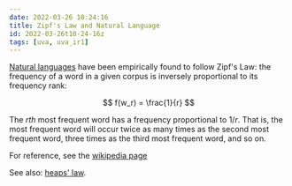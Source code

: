 ```yaml
---
date: 2022-03-26 10:24:16
title: Zipf's Law and Natural Language
id: 2022-03-26t10-24-16z
tags: [uva, uva_ir1]
---
```


[Natural languages](./2021-12-20t10-50-39z.md) have been empirically found to
follow Zipf's Law: the frequency of a word in a given corpus is inversely
proportional to its frequency rank:

$$
f(w_r) = \frac{1}{r}
$$

The $rth$ most frequent word has a frequency proportional to $1/r$. That is, the
most frequent word will occur twice as many times as the second most frequent
word, three times as the third most frequent word, and so on.

For reference, see the
[wikipedia page](https://en.wikipedia.org/wiki/Zipf%27s_law)

See also: [heaps' law](./2022-03-26t10-35-33z.md).
